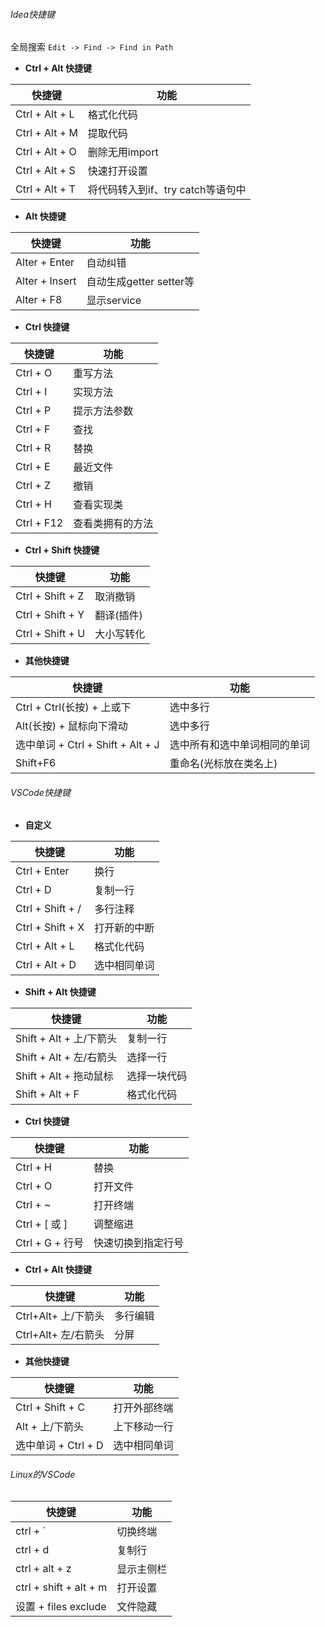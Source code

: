 <h6>Idea快捷键</h6>

全局搜索 `Edit -> Find -> Find in Path`

- **Ctrl + Alt 快捷键**

| 快捷键 |   功能   |
| ------ | ---- |
| Ctrl + Alt + L | 格式化代码 |
| Ctrl + Alt + M | 提取代码 |
| Ctrl + Alt + O | 删除无用import |
| Ctrl + Alt + S | 快速打开设置 |
| Ctrl + Alt + T | 将代码转入到if、try catch等语句中 |

- **Alt 快捷键**

| 快捷键         | 功能                    |
| -------------- | ----------------------- |
| Alter + Enter  | 自动纠错                |
| Alter + Insert | 自动生成getter setter等 |
| Alter + F8     | 显示service             |

- **Ctrl 快捷键**

| 快捷键     | 功能             |
| ---------- | ---------------- |
| Ctrl + O   | 重写方法         |
| Ctrl + I   | 实现方法         |
| Ctrl + P   | 提示方法参数     |
| Ctrl + F   | 查找             |
| Ctrl + R   | 替换             |
| Ctrl + E   | 最近文件         |
| Ctrl + Z   | 撤销             |
| Ctrl + H   | 查看实现类       |
| Ctrl + F12 | 查看类拥有的方法 |

- **Ctrl + Shift 快捷键**

| 快捷键           | 功能       |
| ---------------- | ---------- |
| Ctrl + Shift + Z | 取消撤销   |
| Ctrl + Shift + Y | 翻译(插件) |
| Ctrl + Shift + U | 大小写转化 |

- **其他快捷键**

| 快捷键                            | 功能                         |
| --------------------------------- | ---------------------------- |
| Ctrl + Ctrl(长按) + 上或下        | 选中多行                     |
| Alt(长按) + 鼠标向下滑动          | 选中多行                     |
| 选中单词 + Ctrl + Shift + Alt + J | 选中所有和选中单词相同的单词 |
| Shift+F6                          | 重命名(光标放在类名上)       |

<h6>VSCode快捷键</h6>

- **自定义**

| 快捷键           | 功能         |
| ---------------- | ------------ |
| Ctrl + Enter     | 换行         |
| Ctrl + D         | 复制一行     |
| Ctrl + Shift + / | 多行注释     |
| Ctrl + Shift + X | 打开新的中断 |
| Ctrl + Alt + L   | 格式化代码   |
| Ctrl + Alt + D   | 选中相同单词 |

- **Shift + Alt 快捷键**

| 快捷键                  | 功能         |
| ----------------------- | ------------ |
| Shift + Alt + 上/下箭头 | 复制一行     |
| Shift + Alt + 左/右箭头 | 选择一行     |
| Shift + Alt + 拖动鼠标  | 选择一块代码 |
| Shift + Alt + F         | 格式化代码   |

- **Ctrl 快捷键**

| 快捷键          | 功能               |
| --------------- | ------------------ |
| Ctrl + H        | 替换               |
| Ctrl + O        | 打开文件           |
| Ctrl + ~        | 打开终端           |
| Ctrl + [ 或 ]   | 调整缩进           |
| Ctrl + G + 行号 | 快速切换到指定行号 |

- **Ctrl + Alt 快捷键**

| 快捷键              | 功能     |
| ------------------- | -------- |
| Ctrl+Alt+ 上/下箭头 | 多行编辑 |
| Ctrl+Alt+ 左/右箭头 | 分屏     |

- **其他快捷键**

| 快捷键              | 功能         |
| ------------------- | ------------ |
| Ctrl + Shift + C    | 打开外部终端 |
| Alt + 上/下箭头     | 上下移动一行 |
| 选中单词 + Ctrl + D | 选中相同单词 |



<h6>Linux的VSCode</h6>

| 快捷键                 | 功能       |
| ---------------------- | ---------- |
| ctrl + `               | 切换终端   |
| ctrl + d               | 复制行     |
| ctrl + alt + z         | 显示主侧栏 |
| ctrl + shift + alt + m | 打开设置   |
| 设置 + files exclude   | 文件隐藏   |



